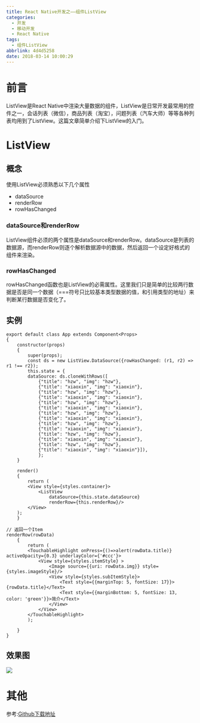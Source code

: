 ```yaml
---
title: React Native开发之——组件ListView
categories:
  - 开发
  - 移动开发
  - React Native
tags:
  - 组件ListView
abbrlink: 4d4d5258
date: 2018-03-14 10:00:29
---
```

# 前言 
ListView是React Native中渲染大量数据的组件，ListView是日常开发最常用的控件之一，会话列表（微信），商品列表（淘宝），问题列表（汽车大师）等等各种列表均用到了ListView。这篇文章简单介绍下ListView的入门。  

<!--more-->  

# ListView

## 概念
使用ListView必须熟悉以下几个属性

- dataSource
- renderRow
- rowHasChanged

### dataSource和renderRow
ListView组件必须的两个属性是dataSource和renderRow。dataSource是列表的数据源，而renderRow则逐个解析数据源中的数据，然后返回一个设定好格式的组件来渲染。
### rowHasChanged
rowHasChanged函数也是ListView的必需属性。这里我们只是简单的比较两行数据是否是同一个数据（===符号只比较基本类型数据的值，和引用类型的地址）来判断某行数据是否变化了。

## 实例

	export default class App extends Component<Props> 
	{
    	constructor(props) 
		{
        	super(props);
        	const ds = new ListView.DataSource({rowHasChanged: (r1, r2) => r1 !== r2});
        	this.state = {
            dataSource: ds.cloneWithRows([
                {"title": "hzw", "img": "hzw"},
                {"title": "xiaoxin", "img": "xiaoxin"},
                {"title": "hzw", "img": "hzw"},
                {"title": "xiaoxin", "img": "xiaoxin"},
                {"title": "hzw", "img": "hzw"},
                {"title": "xiaoxin", "img": "xiaoxin"},
                {"title": "hzw", "img": "hzw"},
                {"title": "xiaoxin", "img": "xiaoxin"},
                {"title": "hzw", "img": "hzw"},
                {"title": "xiaoxin", "img": "xiaoxin"},
                {"title": "hzw", "img": "hzw"},
                {"title": "xiaoxin", "img": "xiaoxin"},
                {"title": "hzw", "img": "hzw"},
                {"title": "xiaoxin", "img": "xiaoxin"}]),
        		};
    	}

    	render() 
		{
        	return (
            <View style={styles.container}>
                <ListView
                    dataSource={this.state.dataSource}
                    renderRow={this.renderRow}/>
            </View>
        );
    	}

    // 返回一个Item
    renderRow(rowData) 
		{
        	return (
            <TouchableHighlight onPress={()=>alert(rowData.title)} activeOpacity={0.3} underlayColor={'#ccc'}>
                <View style={styles.itemStyle} >
                    <Image source={{uri: rowData.img}} style={styles.imageStyle}/>
                    <View style={styles.subItemStyle}>
                        <Text style={{marginTop: 5, fontSize: 17}}>{rowData.title}</Text>
                        <Text style={{marginBottom: 5, fontSize: 13, color: 'green'}}>简介</Text>
                    </View>
                </View>
            </TouchableHighlight>
        	);

    	}
	}
## 效果图 
![][1]  

# 其他
参考:[Github下载地址][2]



[1]: https://cdn.jsdelivr.net/gh/PGzxc/CDN@master/blog-image/rn-listview.gif
[2]: https://github.com/PGzxc/RN_ListView


